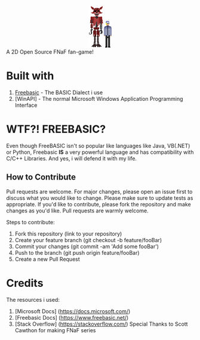 <center>
  <img src='./res/foxy/foxy.bmp'>
  <img src='./res/guarda/guarda.bmp'>
</center>
A 2D Open Source FNaF fan-game! 

# Built with
1. [Freebasic](https://www.freebasic.net/) - The BASIC Dialect i use
2. [WinAPI] - The normal Microsoft Windows Application Programming Interface

# WTF?! FREEBASIC?
Even though FreeBASIC isn't so popular like languages like Java, VB(.NET) or Python, Freebasic **IS** a very powerful language and has compatibility with C/C++ Libraries. And yes, i will defend it with my life.

## How to Contribute
Pull requests are welcome. For major changes, please open an issue first to discuss what you would like to change. Please make sure to update tests as appropriate. If you'd like to contribute, please fork the repository and make changes as you'd like. Pull requests are warmly welcome.

Steps to contribute:
1. Fork this repository (link to your repository)
2. Create your feature branch (git checkout -b feature/fooBar)
3. Commit your changes (git commit -am 'Add some fooBar')
4. Push to the branch (git push origin feature/fooBar)
5. Create a new Pull Request

# Credits
The resources i used:
1. [Microsoft Docs] (https://docs.microsoft.com/)
2. [Freebasic Docs] (https://www.freebasic.net/)
3. [Stack Overflow] (https://stackoverflow.com/)
Special Thanks to Scott Cawthon for making FNaF series
